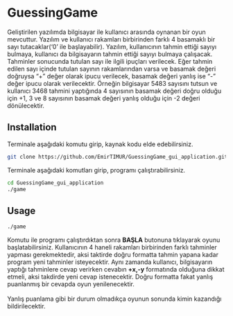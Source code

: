 # GuessingGame
Geliştirilen yazılımda bilgisayar ile kullanıcı arasında oynanan bir oyun mevcuttur. Yazılım ve kullanıcı rakamları birbirinden farklı 4 basamaklı bir sayı tutacaklar(‘0’ ile başlayabilir). Yazılım, kullanıcının tahmin ettiği sayıyı bulmaya, kullanıcı da bilgisayarın tahmin ettiği sayıyı bulmaya çalışacak. Tahminler sonucunda tutulan sayı ile ilgili ipuçları verilecek. Eğer tahmin edilen sayı içinde tutulan sayının rakamlarından varsa ve basamak değeri doğruysa “+” değer olarak ipucu verilecek, basamak değeri yanlış ise “-” değer ipucu olarak verilecektir. Örneğin bilgisayar 5483 sayısını tutsun ve kullanıcı 3468 tahmini yaptığında 4 sayısının basamak değeri doğru olduğu için +1, 3 ve 8 sayısının basamak değeri yanlış olduğu için -2 değeri dönülecektir.

## Installation
Terminale aşağıdaki komutu girip, kaynak kodu elde edebilirsiniz. 
```bash
git clone https://github.com/EmirTIMUR/GuessingGame_gui_application.git
```
Terminale aşağıdaki komutları girip, programı çalıştırabilirsiniz.
```bash
cd GuessingGame_gui_application
./game
```
## Usage
```bash
./game
```
Komutu ile programı çalıştırdıktan sonra **BAŞLA** butonuna tıklayarak oyunu başlatabilirsiniz. Kullanıcının 4 haneli rakamları birbirinden farklı tahminler yapması gerekmektedir, aksi taktirde doğru formatta tahmin yapana kadar program yeni tahminler isteyecektir. Aynı zamanda kullanıcı, bilgisayarın yaptığı tahminlere cevap verirken cevabın **+x,-y** formatında olduğuna dikkat etmeli, aksi takdirde yeni cevap istenecektir. Doğru formatta fakat yanlış puanlanmış bir cevapda oyun yenilenecektir.
</br>
</br>
Yanlış puanlama gibi bir durum olmadıkça oyunun sonunda kimin kazandığı bildirilecektir.
